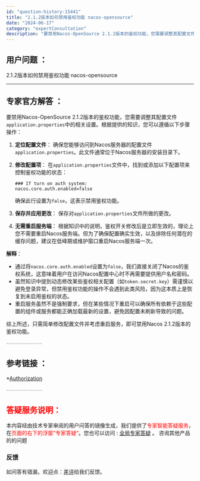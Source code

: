 ```yaml
---
id: "question-history-15441"
title: "2.1.2版本如何禁用鉴权功能 nacos-opensource"
date: "2024-06-17"
category: "expertConsultation"
description: "要禁用Nacos-OpenSource 2.1.2版本的鉴权功能，您需要调整其配置文件`application.properties`中的相关设置。根据提供的知识，您可以遵循以下步骤操作：1. **定位配置文件**：   确保您能够访问到Nacos服务器的配置文件`application.prope"
---
```


## 用户问题 ： 
 2.1.2版本如何禁用鉴权功能 nacos-opensource 

---------------
## 专家官方解答 ：

要禁用Nacos-OpenSource 2.1.2版本的鉴权功能，您需要调整其配置文件`application.properties`中的相关设置。根据提供的知识，您可以遵循以下步骤操作：

1. **定位配置文件**：
   确保您能够访问到Nacos服务器的配置文件`application.properties`。此文件通常位于Nacos服务器的安装目录下。

2. **修改配置项**：
   在`application.properties`文件中，找到或添加以下配置项来控制鉴权功能的状态：
   ```properties
   ### If turn on auth system:
   nacos.core.auth.enabled=false
   ```
   确保此行设置为`false`，这表示禁用鉴权功能。

3. **保存并应用更改**：
   保存对`application.properties`文件所做的更改。

4. **无需重启服务端**：
   根据知识中的说明，鉴权开关修改后是立即生效的，理论上您不需要重启Nacos服务端。但为了确保配置确实生效，以及排除任何潜在的缓存问题，建议在低峰期或维护窗口重启Nacos服务端一次。

**解释**：
- 通过将`nacos.core.auth.enabled`设置为`false`，我们直接关闭了Nacos的鉴权系统，这意味着用户在访问Nacos配置中心时不再需要提供用户名和密码。
- 虽然知识中提到动态修改某些鉴权相关配置（如`token.secret.key`）需谨慎以避免登录异常，但禁用鉴权功能的操作不会遇到此类风险，因为这本质上是恢复到未启用鉴权的状态。
- 重启服务虽然不是强制要求，但在某些情况下重启可以确保所有依赖于这些配置的组件或服务都能正确加载最新的设置，避免因配置未刷新导致的问题。

综上所述，只需简单修改配置文件并考虑重启服务，即可禁用Nacos 2.1.2版本的鉴权功能。


<font color="#949494">---------------</font> 


## 参考链接 ：

*[Authorization](https://nacos.io/docs/latest/guide/user/auth)


 <font color="#949494">---------------</font> 
 


## <font color="#FF0000">答疑服务说明：</font> 

本内容经由技术专家审阅的用户问答的镜像生成，我们提供了<font color="#FF0000">专家智能答疑服务</font>，在<font color="#FF0000">页面的右下的浮窗”专家答疑“</font>。您也可以访问 : [全局专家答疑](https://opensource.alibaba.com/chatBot) 。 咨询其他产品的的问题

### 反馈
如问答有错漏，欢迎点：[差评](https://ai.nacos.io/user/feedbackByEnhancerGradePOJOID?enhancerGradePOJOId=15511)给我们反馈。
